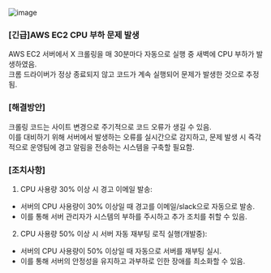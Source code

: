 ![image](https://github.com/indextrown/senior-project/assets/69367698/02a52316-37f7-40b6-be0b-fc439b421f0a)
### [긴급]AWS EC2 CPU 부하 문제 발생
AWS EC2 서버에서 X 크롤링을 매 30분마다 자동으로 실행 중 새벽에 CPU 부하가 발생하였음.  
크롬 드라이버가 정상 종료되지 않고 코드가 계속 실행되어 문제가 발생한 것으로 추정됨.  


### [해결방안]  
크롤링 코드는 사이트 변경으로 주기적으로 코드 오류가 생길 수 있음.   
이를 대비하기 위해 서버에서 발생하는 오류를 실시간으로 감지하고, 문제 발생 시 즉각적으로 운영팀에 경고 알림을 전송하는 시스템을 구축할 필요함.   


### [조치사항] 
1. CPU 사용량 30% 이상 시 경고 이메일 발송:  
  
- 서버의 CPU 사용량이 30% 이상일 때 경고를 이메일/slack으로 자동으로 발송.    
- 이를 통해 서버 관리자가 시스템의 부하를 주시하고 추가 조치를 취할 수 있음.    
   

2. CPU 사용량 50% 이상 시 서버 자동 재부팅 로직 실행(개발중):    

- 서버의 CPU 사용량이 50% 이상일 때 자동으로 서버를 재부팅 실시.    
- 이를 통해 서버의 안정성을 유지하고 과부하로 인한 장애를 최소화할 수 있음.    
